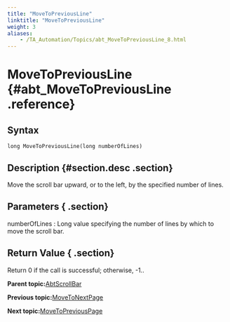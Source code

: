 ```yaml
--- 
title: "MoveToPreviousLine"
linktitle: "MoveToPreviousLine"
weight: 3
aliases: 
    - /TA_Automation/Topics/abt_MoveToPreviousLine_8.html
---
```

# MoveToPreviousLine {#abt_MoveToPreviousLine .reference}

## Syntax

`long MoveToPreviousLine(long numberOfLines)`

## Description {#section.desc .section}

Move the scroll bar upward, or to the left, by the specified number of lines.

## Parameters { .section}

numberOfLines
:   Long value specifying the number of lines by which to move the scroll bar.

## Return Value { .section}

Return 0 if the call is successful; otherwise, -1..

**Parent topic:**[AbtScrollBar](../../TA_Automation/Topics/abt_AbtScrollBar.html)

**Previous topic:**[MoveToNextPage](../../TA_Automation/Topics/abt_MoveToNextPage_8.html)

**Next topic:**[MoveToPreviousPage](../../TA_Automation/Topics/abt_MoveToPreviousPage_8.html)

